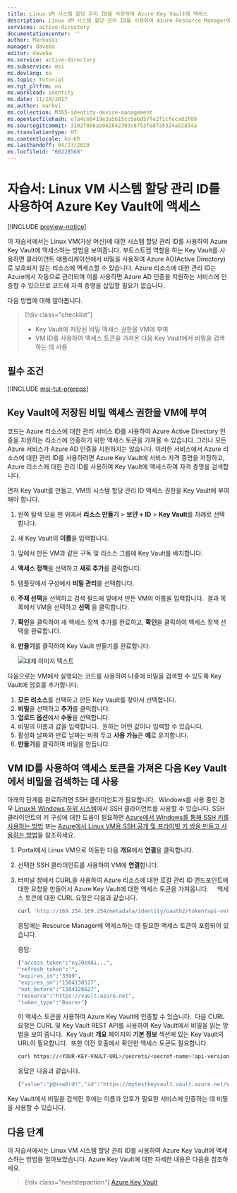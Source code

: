 ```yaml
---
title: Linux VM 시스템 할당 관리 ID를 사용하여 Azure Key Vault에 액세스
description: Linux VM 시스템 할당 관리 ID를 사용하여 Azure Resource Manager에 액세스하는 프로세스를 단계별로 안내하는 자습서입니다.
services: active-directory
documentationcenter: ''
author: MarkusVi
manager: daveba
editor: daveba
ms.service: active-directory
ms.subservice: msi
ms.devlang: na
ms.topic: tutorial
ms.tgt_pltfrm: na
ms.workload: identity
ms.date: 11/20/2017
ms.author: markvi
ms.collection: M365-identity-device-management
ms.openlocfilehash: e7a4ce0419e3a5615cc5a6d57fe2f1cfecad2f09
ms.sourcegitcommit: 3102f886aa962842303c8753fe8fa5324a52834a
ms.translationtype: HT
ms.contentlocale: ko-KR
ms.lasthandoff: 04/23/2019
ms.locfileid: "66228568"
---
```

# <a name="tutorial-use-a-linux-vm-system-assigned-managed-identity-to-access-azure-key-vault"></a>자습서: Linux VM 시스템 할당 관리 ID를 사용하여 Azure Key Vault에 액세스 

[!INCLUDE [preview-notice](../../../includes/active-directory-msi-preview-notice.md)]

이 자습서에서는 Linux VM(가상 머신)에 대한 시스템 할당 관리 ID를 사용하여 Azure Key Vault에 액세스하는 방법을 보여줍니다. 부트스트랩 역할을 하는 Key Vault를 사용하면 클라이언트 애플리케이션에서 비밀을 사용하여 Azure AD(Active Directory)로 보호되지 않는 리소스에 액세스할 수 있습니다. Azure 리소스에 대한 관리 ID는 Azure에서 자동으로 관리되며 이를 사용하면 Azure AD 인증을 지원하는 서비스에 인증할 수 있으므로 코드에 자격 증명을 삽입할 필요가 없습니다. 

다음 방법에 대해 알아봅니다.

> [!div class="checklist"]
> * Key Vault에 저장된 비밀 액세스 권한을 VM에 부여 
> * VM ID를 사용하여 액세스 토큰을 가져온 다음 Key Vault에서 비밀을 검색하는 데 사용 
 
## <a name="prerequisites"></a>필수 조건

[!INCLUDE [msi-tut-prereqs](../../../includes/active-directory-msi-tut-prereqs.md)]

## <a name="grant-your-vm-access-to-a-secret-stored-in-a-key-vault"></a>Key Vault에 저장된 비밀 액세스 권한을 VM에 부여  

코드는 Azure 리소스에 대한 관리 서비스 ID를 사용하여 Azure Active Directory 인증을 지원하는 리소스에 인증하기 위한 액세스 토큰을 가져올 수 있습니다. 그러나 모든 Azure 서비스가 Azure AD 인증을 지원하지는 않습니다. 이러한 서비스에서 Azure 리소스에 대한 관리 ID를 사용하려면 Azure Key Vault에 서비스 자격 증명을 저장하고, Azure 리소스에 대한 관리 ID를 사용하여 Key Vault에 액세스하여 자격 증명을 검색합니다. 

먼저 Key Vault를 만들고, VM의 시스템 할당 관리 ID 액세스 권한을 Key Vault에 부여해야 합니다.   

1. 왼쪽 탐색 모음 맨 위에서 **리소스 만들기** > **보안 + ID** > **Key Vault**를 차례로 선택합니다.  
2. 새 Key Vault의 **이름**을 입력합니다. 
3. 앞에서 만든 VM과 같은 구독 및 리소스 그룹에 Key Vault를 배치합니다. 
4. **액세스 정책**을 선택하고 **새로 추가**를 클릭합니다. 
5. 템플릿에서 구성에서 **비밀 관리**를 선택합니다. 
6. **주체 선택**을 선택하고 검색 필드에 앞에서 만든 VM의 이름을 입력합니다.  결과 목록에서 VM을 선택하고 **선택** 을 클릭합니다. 
7. **확인**을 클릭하여 새 액세스 정책 추가를 완료하고, **확인**을 클릭하여 액세스 정책 선택을 완료합니다. 
8. **만들기**를 클릭하여 Key Vault 만들기를 완료합니다. 

    ![대체 이미지 텍스트](./media/msi-tutorial-windows-vm-access-nonaad/msi-blade.png)

다음으로는 VM에서 실행되는 코드를 사용하여 나중에 비밀을 검색할 수 있도록 Key Vault에 암호를 추가합니다. 

1. **모든 리소스**를 선택하고 만든 Key Vault를 찾아서 선택합니다. 
2. **비밀**을 선택하고 **추가**를 클릭합니다. 
3. **업로드 옵션**에서 **수동**을 선택합니다. 
4. 비밀의 이름과 값을 입력합니다.  원하는 어떤 값이나 입력할 수 있습니다. 
5. 활성화 날짜와 만료 날짜는 비워 두고 **사용 가능**은 **예**로 유지합니다. 
6. **만들기**를 클릭하여 비밀을 만듭니다. 
 
## <a name="get-an-access-token-using-the-vms-identity-and-use-it-to-retrieve-the-secret-from-the-key-vault"></a>VM ID를 사용하여 액세스 토큰을 가져온 다음 Key Vault에서 비밀을 검색하는 데 사용  

아래의 단계를 완료하려면 SSH 클라이언트가 필요합니다.  Windows를 사용 중인 경우 [Linux용 Windows 하위 시스템](https://msdn.microsoft.com/commandline/wsl/about)에서 SSH 클라이언트를 사용할 수 있습니다. SSH 클라이언트의 키 구성에 대한 도움이 필요하면 [Azure에서 Windows를 통해 SSH 키를 사용하는 방법](../../virtual-machines/linux/ssh-from-windows.md) 또는 [Azure에서 Linux VM용 SSH 공개 및 프라이빗 키 쌍을 만들고 사용하는 방법](../../virtual-machines/linux/mac-create-ssh-keys.md)을 참조하세요.
 
1. Portal에서 Linux VM으로 이동한 다음 **개요**에서 **연결**을 클릭합니다. 
2. 선택한 SSH 클라이언트를 사용하여 VM에 **연결**합니다. 
3. 터미널 창에서 CURL을 사용하여 Azure 리소스에 대한 로컬 관리 ID 엔드포인트에 대한 요청을 만들어서 Azure Key Vault에 대한 액세스 토큰을 가져옵니다.  
 
    액세스 토큰에 대한 CURL 요청은 다음과 같습니다.  
    
    ```bash
    curl 'http://169.254.169.254/metadata/identity/oauth2/token?api-version=2018-02-01&resource=https%3A%2F%2Fvault.azure.net' -H Metadata:true  
    ```
    응답에는 Resource Manager에 액세스하는 데 필요한 액세스 토큰이 포함되어 있습니다. 
    
    응답:  
    
    ```bash
    {"access_token":"eyJ0eXAi...",
    "refresh_token":"",
    "expires_in":"3599",
    "expires_on":"1504130527",
    "not_before":"1504126627",
    "resource":"https://vault.azure.net",
    "token_type":"Bearer"} 
    ```
    
    이 액세스 토큰을 사용하여 Azure Key Vault에 인증할 수 있습니다.  다음 CURL 요청은 CURL 및 Key Vault REST API를 사용하여 Key Vault에서 비밀을 읽는 방법을 보여 줍니다.  Key Vault **개요** 페이지의 **기본 정보** 섹션에 있는 Key Vault의 URL이 필요합니다.  또한 이전 호출에서 확인한 액세스 토큰도 필요합니다. 
        
    ```bash
    curl https://<YOUR-KEY-VAULT-URL>/secrets/<secret-name>?api-version=2016-10-01 -H "Authorization: Bearer <ACCESS TOKEN>" 
    ```
    
    응답은 다음과 같습니다. 
    
    ```bash
    {"value":"p@ssw0rd!","id":"https://mytestkeyvault.vault.azure.net/secrets/MyTestSecret/7c2204c6093c4d859bc5b9eff8f29050","attributes":{"enabled":true,"created":1505088747,"updated":1505088747,"recoveryLevel":"Purgeable"}} 
    ```
    
Key Vault에서 비밀을 검색한 후에는 이름과 암호가 필요한 서비스에 인증하는 데 비밀을 사용할 수 있습니다.

## <a name="next-steps"></a>다음 단계

이 자습서에서는 Linux VM 시스템 할당 관리 ID를 사용하여 Azure Key Vault에 액세스하는 방법을 알아보았습니다.  Azure Key Vault에 대한 자세한 내용은 다음을 참조하세요.

> [!div class="nextstepaction"]
>[Azure Key Vault](/azure/key-vault/key-vault-whatis)





